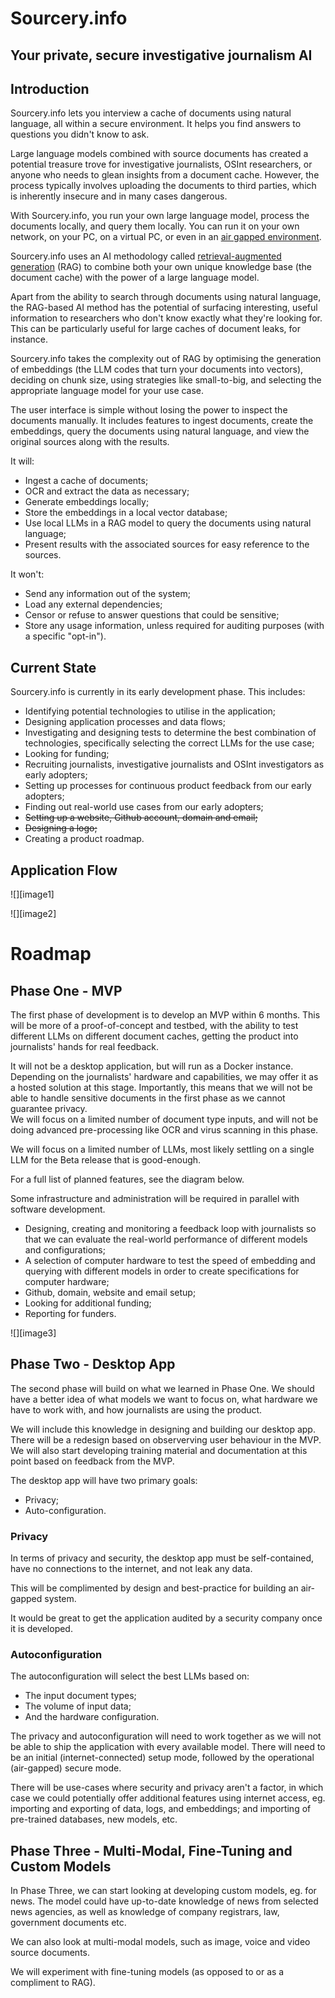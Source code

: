 # Sourcery.info

## Your private, secure investigative journalism AI

## Introduction

Sourcery.info lets you interview a cache of documents using natural language, all within a secure environment. It helps you find answers to questions you didn't know to ask.

Large language models combined with source documents has created a potential treasure trove for investigative journalists, OSInt researchers, or anyone who needs to glean insights from a document cache. However, the process typically involves uploading the documents to third parties, which is inherently insecure and in many cases dangerous. 

With Sourcery.info, you run your own large language model, process the documents locally, and query them locally. You can run it on your own network, on your PC, on a virtual PC, or even in an [air gapped environment](https://en.wikipedia.org/wiki/Air_gap_\(networking\)). 

Sourcery.info uses an AI methodology called [retrieval-augmented generation](https://research.ibm.com/blog/retrieval-augmented-generation-RAG) (RAG) to combine both your own unique knowledge base (the document cache) with the power of a large language model.

Apart from the ability to search through documents using natural language, the RAG-based AI method has the potential of surfacing interesting, useful information to researchers who don't know exactly what they're looking for. This can be particularly useful for large caches of document leaks, for instance. 

Sourcery.info takes the complexity out of RAG by optimising the generation of embeddings (the LLM codes that turn your documents into vectors), deciding on chunk size, using strategies like small-to-big, and selecting the appropriate language model for your use case. 

The user interface is simple without losing the power to inspect the documents manually. It includes features to ingest documents, create the embeddings, query the documents using natural language, and view the original sources along with the results. 

It will: 

- Ingest a cache of documents;  
- OCR and extract the data as necessary;  
- Generate embeddings locally;  
- Store the embeddings in a local vector database;  
- Use local LLMs in a RAG model to query the documents using natural language;  
- Present results with the associated sources for easy reference to the sources.

It won't:

- Send any information out of the system;  
- Load any external dependencies;  
- Censor or refuse to answer questions that could be sensitive;  
- Store any usage information, unless required for auditing purposes (with a specific "opt-in").

## Current State

Sourcery.info is currently in its early development phase. This includes:

* Identifying potential technologies to utilise in the application;  
* Designing application processes and data flows;  
* Investigating and designing tests to determine the best combination of technologies, specifically selecting the correct LLMs for the use case;  
* Looking for funding;  
* Recruiting journalists, investigative journalists and OSInt investigators as early adopters;  
* Setting up processes for continuous product feedback from our early adopters;  
* Finding out real-world use cases from our early adopters;  
* ~~Setting up a website, Github account, domain and email;~~  
* ~~Designing a logo;~~  
* Creating a product roadmap.

## Application Flow

![][image1]

![][image2]

# Roadmap

## Phase One \- MVP

The first phase of development is to develop an MVP within 6 months. This will be more of a proof-of-concept and testbed, with the ability to test different LLMs on different document caches, getting the product into journalists' hands for real feedback.

It will not be a desktop application, but will run as a Docker instance. Depending on the journalists' hardware and capabilities, we may offer it as a hosted solution at this stage. Importantly, this means that we will not be able to handle sensitive documents in the first phase as we cannot guarantee privacy.   
We will focus on a limited number of document type inputs, and will not be doing advanced pre-processing like OCR and virus scanning in this phase.

We will focus on a limited number of LLMs, most likely settling on a single LLM for the Beta release that is good-enough. 

For a full list of planned features, see the diagram below.

Some infrastructure and administration will be required in parallel with software development. 

- Designing, creating and monitoring a feedback loop with journalists so that we can evaluate the real-world performance of different models and configurations;  
- A selection of computer hardware to test the speed of embedding and querying with different models in order to create specifications for computer hardware;  
- Github, domain, website and email setup;  
- Looking for additional funding;  
- Reporting for funders.

![][image3]

## Phase Two \- Desktop App

The second phase will build on what we learned in Phase One. We should have a better idea of what models we want to focus on, what hardware we have to work with, and how journalists are using the product. 

We will include this knowledge in designing and building our desktop app. There will be a redesign based on observerving user behaviour in the MVP. We will also start developing training material and documentation at this point based on feedback from the MVP.

The desktop app will have two primary goals:

* Privacy;  
* Auto-configuration.

### Privacy

In terms of privacy and security, the desktop app must be self-contained, have no connections to the internet, and not leak any data. 

This will be complimented by design and best-practice for building an air-gapped system.

It would be great to get the application audited by a security company once it is developed. 

### Autoconfiguration

The autoconfiguration will select the best LLMs based on:

* The input document types;  
* The volume of input data;  
* And the hardware configuration. 

The privacy and autoconfiguration will need to work together as we will not be able to ship the application with every available model. There will need to be an initial (internet-connected) setup mode, followed by the operational (air-gapped) secure mode. 

There will be use-cases where security and privacy aren't a factor, in which case we could potentially offer additional features using internet access, eg. importing and exporting of data, logs, and embeddings; and importing of pre-trained databases, new models, etc.

## Phase Three \- Multi-Modal, Fine-Tuning and Custom Models

In Phase Three, we can start looking at developing custom models, eg. for news. The model could have up-to-date knowledge of news from selected news agencies, as well as knowledge of company registrars, law, government documents etc. 

We can also look at multi-modal models, such as image, voice and video source documents. 

We will experiment with fine-tuning models (as opposed to or as a compliment to RAG). 